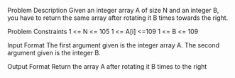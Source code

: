 Problem Description
Given an integer array A of size N and an integer B, you have to return the same array after rotating it B times towards the right.

Problem Constraints
1 <= N <= 105
1 <= A[i] <=109
1 <= B <= 109

Input Format
The first argument given is the integer array A.
The second argument given is the integer B.

Output Format
Return the array A after rotating it B times to the right